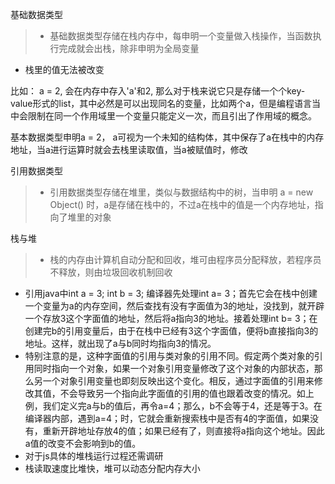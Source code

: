 基础数据类型
> * 基础数据类型存储在栈内存中，每申明一个变量做入栈操作，当函数执行完成就会出栈，除非申明为全局变量
* 栈里的值无法被改变

比如： a = 2, 会在内存中存入'a'和2, 那么对于栈来说它只是存储一个个key-value形式的list，其中必然是可以出现同名的变量，比如两个a，但是编程语言当中会限制在同一个作用域里一个变量只能定义一次，而且引出了作用域的概念。

基本数据类型申明a = 2， a可视为一个未知的结构体，其中保存了a在栈中的内存地址，当a进行运算时就会去栈里读取值，当a被赋值时，修改

引用数据类型
> * 引用数据类型存储在堆里，类似与数据结构中的树，当申明 a = new Object() 时，a是存储在栈中的，不过a在栈中的值是一个内存地址，指向了堆里的对象

栈与堆

> * 栈的内存由计算机自动分配和回收，堆可由程序员分配释放，若程序员不释放，则由垃圾回收机制回收
* 引用java中int a = 3; int b = 3; 编译器先处理int a= 3；首先它会在栈中创建一个变量为a的内存空间，然后查找有没有字面值为3的地址，没找到，就开辟一个存放3这个字面值的地址，然后将a指向3的地址。接着处理int b= 3；在创建完b的引用变量后，由于在栈中已经有3这个字面值，便将b直接指向3的地址。这样，就出现了a与b同时均指向3的情况。
* 特别注意的是，这种字面值的引用与类对象的引用不同。假定两个类对象的引用同时指向一个对象，如果一个对象引用变量修改了这个对象的内部状态，那么另一个对象引用变量也即刻反映出这个变化。相反，通过字面值的引用来修改其值，不会导致另一个指向此字面值的引用的值也跟着改变的情况。如上例，我们定义完a与b的值后，再令a=4；那么，b不会等于4，还是等于3。在编译器内部，遇到a=4；时，它就会重新搜索栈中是否有4的字面值，如果没有，重新开辟地址存放4的值；如果已经有了，则直接将a指向这个地址。因此a值的改变不会影响到b的值。
* 对于js具体的堆栈运行过程还需调研
* 栈读取速度比堆快，堆可以动态分配内存大小